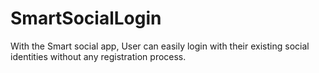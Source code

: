 # SmartSocialLogin
With the Smart social app, User can easily login with their existing social identities without any registration process.
